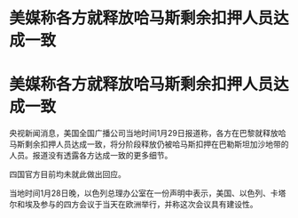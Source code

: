 # 美媒称各方就释放哈马斯剩余扣押人员达成一致

# 美媒称各方就释放哈马斯剩余扣押人员达成一致

央视新闻消息，美国全国广播公司当地时间1月29日报道称，各方在巴黎就释放哈马斯剩余扣押人员达成一致，将分阶段释放仍被哈马斯扣押在巴勒斯坦加沙地带的人员。报道没有透露各方达成一致的更多细节。

四国官方目前均未就此做出回应。

当地时间1月28日晚，以色列总理办公室在一份声明中表示，美国、以色列、卡塔尔和埃及参与的四方会议于当天在欧洲举行，并称这次会议具有建设性。

